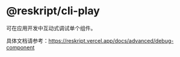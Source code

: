 # @reskript/cli-play

可在应用开发中互动式调试单个组件。

具体文档请参考：https://reskript.vercel.app/docs/advanced/debug-component
